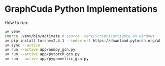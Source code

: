 # GraphCuda Python Implementations

How to run:
```bash
uv venv
source .venv/bin/activate # source .venv/Scripts/activate on windows
uv pip install torch==2.4.1 --index-url https://download.pytorch.org/whl/cu124
uv sync --active
uv run --active app/numpy_gcn.py
uv run --active app/pytorch_gcn.py
uv run --active app/pygeometric_gcn.py
```
